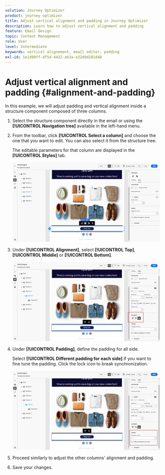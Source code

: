 ```yaml
---
solution: Journey Optimizer
product: journey optimizer
title: Adjust vertical alignment and padding in Journey Optimizer
description: Learn how to adjust vertical alignment and padding
feature: Email Design
topic: Content Management
role: User
level: Intermediate
keywords: vertical alignement, email editor, padding
exl-id: 1e1d90ff-df5d-4432-a63a-a32d0d281d48
---
```

# Adjust vertical alignment and padding {#alignment-and-padding}

In this example, we will adjust padding and vertical alignment inside a structure component composed of three columns.

1. Select the structure component directly in the email or using the **[!UICONTROL Navigation tree]** available in the left-hand menu.

1. From the toolbar, click **[!UICONTROL Select a column]** and choose the one that you want to edit. You can also select it from the structure tree.

   The editable parameters for that column are displayed in the **[!UICONTROL Styles]** tab.

   ![](assets/alignment_2.png)

1. Under **[!UICONTROL Alignment]**, select **[!UICONTROL Top]**, **[!UICONTROL Middle]** or **[!UICONTROL Bottom]**.

   ![](assets/alignment_3.png)

1. Under **[!UICONTROL Padding]**, define the padding for all side. 

   Select **[!UICONTROL Different padding for each side]** if you want to fine tune the padding. Click the lock icon to break synchronization.

   ![](assets/alignment_4.png)

1. Proceed similarly to adjust the other columns' alignment and padding.

1. Save your changes.
